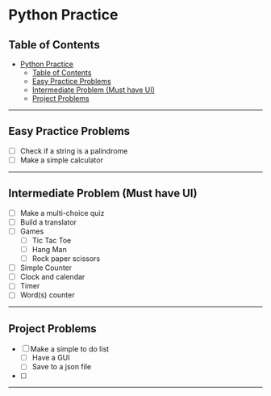 # Python Practice

## Table of Contents

- [Python Practice](#python-practice)
  - [Table of Contents](#table-of-contents)
  - [Easy Practice Problems](#easy-practice-problems)
  - [Intermediate Problem (Must have UI)](#intermediate-problem-must-have-ui)
  - [Project Problems](#project-problems)

---

## Easy Practice Problems

- [ ] Check if a string is a palindrome
- [ ] Make a simple calculator

---

## Intermediate Problem (Must have UI)

- [ ] Make a multi-choice quiz
- [ ] Build a translator
- [ ] Games
  - [ ] Tic Tac Toe
  - [ ] Hang Man
  - [ ] Rock paper scissors
- [ ] Simple Counter
- [ ] Clock and calendar
- [ ] Timer
- [ ] Word(s) counter

---

## Project Problems

- [ ] Make a simple to do list
  - [ ] Have a GUI
  - [ ] Save to a json file
- [ ] 

---
